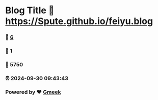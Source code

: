 # Blog Title :link: https://Spute.github.io/feiyu.blog 
### :page_facing_up: [6](https://Spute.github.io/feiyu.blog/tag.html) 
### :speech_balloon: 1 
### :hibiscus: 5750 
### :alarm_clock: 2024-09-30 09:43:43 
### Powered by :heart: [Gmeek](https://github.com/Meekdai/Gmeek)
